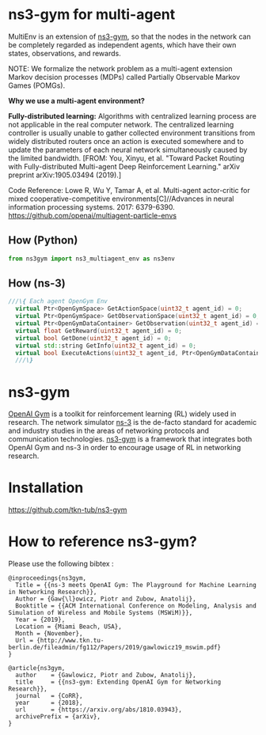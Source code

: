 # ns3-gym for multi-agent

MultiEnv is an extension of [ns3-gym](https://github.com/tkn-tub/ns3-gym), so that the nodes in the network can be completely regarded as independent agents, which have their own states, observations, and rewards. 

NOTE: We formalize the network problem as a multi-agent extension Markov decision processes (MDPs) called Partially Observable Markov Games (POMGs).

**Why we use a multi-agent environment?**

**Fully-distributed learning:** Algorithms with centralized learning process are not applicable in the real computer network. The centralized learning controller is usually unable to gather collected environment transitions from widely distributed routers once an action is executed somewhere and to update the parameters of each neural network simultaneously caused by the limited bandwidth. [FROM: You, Xinyu, et al. "Toward Packet Routing with Fully-distributed Multi-agent Deep Reinforcement Learning." arXiv preprint arXiv:1905.03494 (2019).]

Code Reference: Lowe R, Wu Y, Tamar A, et al. Multi-agent actor-critic for mixed cooperative-competitive environments[C]//Advances in neural information processing systems. 2017: 6379-6390. https://github.com/openai/multiagent-particle-envs

## How (Python)
```python
from ns3gym import ns3_multiagent_env as ns3env
```

## How (ns-3)
```C++
///\{ Each agent OpenGym Env 
  virtual Ptr<OpenGymSpace> GetActionSpace(uint32_t agent_id) = 0;
  virtual Ptr<OpenGymSpace> GetObservationSpace(uint32_t agent_id) = 0;
  virtual Ptr<OpenGymDataContainer> GetObservation(uint32_t agent_id) = 0;
  virtual float GetReward(uint32_t agent_id) = 0;
  virtual bool GetDone(uint32_t agent_id) = 0;
  virtual std::string GetInfo(uint32_t agent_id) = 0;
  virtual bool ExecuteActions(uint32_t agent_id, Ptr<OpenGymDataContainer> action) = 0;
  ///\}
```

ns3-gym
============

[OpenAI Gym](https://gym.openai.com/) is a toolkit for reinforcement learning (RL) widely used in research. The network simulator [ns-3](https://www.nsnam.org/) is the de-facto standard for academic and industry studies in the areas of networking protocols and communication technologies. [ns3-gym](https://github.com/tkn-tub/ns3-gym) is a framework that integrates both OpenAI Gym and ns-3 in order to encourage usage of RL in networking research.

Installation
============

https://github.com/tkn-tub/ns3-gym

How to reference ns3-gym?
============

Please use the following bibtex :

```
@inproceedings{ns3gym,
  Title = {{ns-3 meets OpenAI Gym: The Playground for Machine Learning in Networking Research}},
  Author = {Gaw{\l}owicz, Piotr and Zubow, Anatolij},
  Booktitle = {{ACM International Conference on Modeling, Analysis and Simulation of Wireless and Mobile Systems (MSWiM)}},
  Year = {2019},
  Location = {Miami Beach, USA},
  Month = {November},
  Url = {http://www.tkn.tu-berlin.de/fileadmin/fg112/Papers/2019/gawlowicz19_mswim.pdf}
}
```

```
@article{ns3gym,
  author    = {Gawlowicz, Piotr and Zubow, Anatolij},
  title     = {{ns3-gym: Extending OpenAI Gym for Networking Research}},
  journal   = {CoRR},
  year      = {2018},
  url       = {https://arxiv.org/abs/1810.03943},
  archivePrefix = {arXiv},
}
```
